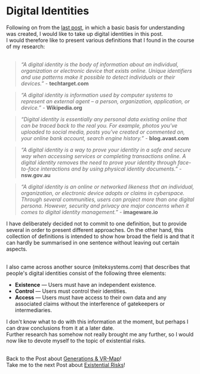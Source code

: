# Digital Identities
Following on from the [last post](/pages/1_basics.md), in which a basic basis for understanding was created, I would like to take up digital identities in this post.<br>
I would therefore like to present various definitions that I found in the course of my research: <br><br>

> *“A digital identity is the body of information about an individual, organization or electronic device that exists online. Unique identifiers and use patterns make it possible to detect individuals or their devices.”* -  **techtarget.com**

> *“A digital identity is information used by computer systems to represent an external agent – a person, organization, application, or device.”* - **Wikipedia.org**

> *“Digital identity is essentially any personal data existing online that can be traced back to the real you. For example, photos you've uploaded to social media, posts you've created or commented on, your online bank account, search engine history.”* - **blog.avast.com**

> *“A digital identity is a way to prove your identity in a safe and secure way when accessing services or completing transactions online. A digital identity removes the need to prove your identity through face-to-face interactions and by using physical identity documents.”* - **nsw.gov.au**

> *“A digital identity is an online or networked likeness that an individual, organization, or electronic device adopts or claims in cyberspace. Through several communities, users can project more than one digital persona. However, security and privacy are major concerns when it comes to digital identity management.”* - **imageware.io**


I have deliberately decided not to commit to one definition, but to provide several in order to present different approaches. On the other hand, this collection of definitions is intended to show how broad the field is and that it can hardly be summarised in one sentence without leaving out certain aspects. <br><br>

I also came across another source (miteksystems.com) that describes that people's digital identities consist of the following three elements:
- **Existence** — Users must have an independent existence.
-	**Control** — Users must control their identities.
-	**Access** — Users must have access to their own data and any associated claims without the interference of gatekeepers or intermediaries.

I don't know what to do with this information at the moment, but perhaps I can draw conclusions from it at a later date.<br>
Further research has somehow not really brought me any further, so I would now like to devote myself to the topic of existential risks.<br><br>

Back to the Post about [Generations & VR-Map](1_basics.md)!<br>
Take me to the next Post about [Existential Risks](3_existential_risks.md)!<br>



